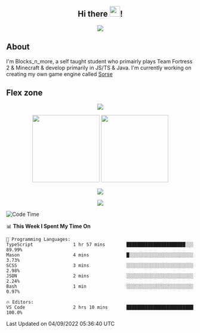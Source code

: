 <h2 align="center">
  Hi there <img src="https://media.giphy.com/media/hvRJCLFzcasrR4ia7z/giphy.gif" width="28">!
</h2>

<p align="center">
  <img src="https://forthebadge.com/images/badges/0-percent-optimized.svg">
</p>

## About
I'm Blocks_n_more, a self taught student who primairly plays Team Fortress 2 & Minecraft & develop primarily in JS/TS & Java. I'm currently working on creating my own game engine called [Sorse](https://github.com/Wave-Studio/sorse2)

## Flex zone
<p align="center">
 <img src="https://github-profile-summary-cards.vercel.app/api/cards/profile-details?username=Blocksnmore&theme=github_dark">
</p>
<p align="center">
 <img height="180em" src="https://github-readme-stats.vercel.app/api?username=Blocksnmore&show_icons=true&theme=dark&hide_border=true">
 <img height="180em" src="https://github-readme-stats.vercel.app/api/top-langs/?username=Blocksnmore&layout=compact&theme=dark&hide_border=true"> 
</p>
<p align="center">
 <img src="https://github-readme-streak-stats.herokuapp.com/?user=Blocksnmore&theme=dark&hide_border=true">
</p>
<p align="center">
 <img src="https://activity-graph.herokuapp.com/graph?username=Blocksnmore&theme=github&hide_border=true"> 
</p>

<!--START_SECTION:waka-->
![Code Time](http://img.shields.io/badge/Code%20Time-399%20hrs%2016%20mins-blue)

📊 **This Week I Spent My Time On** 

```text
💬 Programming Languages: 
TypeScript               1 hr 57 mins        ██████████████████████░░░   89.99% 
Mason                    4 mins              █░░░░░░░░░░░░░░░░░░░░░░░░   3.73% 
SCSS                     3 mins              ░░░░░░░░░░░░░░░░░░░░░░░░░   2.98% 
JSON                     2 mins              ░░░░░░░░░░░░░░░░░░░░░░░░░   2.24% 
Bash                     1 min               ░░░░░░░░░░░░░░░░░░░░░░░░░   0.97%

🔥 Editors: 
VS Code                  2 hrs 10 mins       █████████████████████████   100.0%

```


 Last Updated on 04/09/2022 05:36:40 UTC
<!--END_SECTION:waka-->
